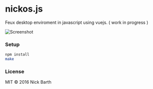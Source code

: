 # nickos.js

Feux desktop enviroment in javascript using vuejs. ( work in progress )

![Screenshot](https://cdn.rawgit.com/nickbarth/nickos.js/master/screenshot.png)

### Setup

```bash
npm install
make
```

### License

MIT &copy; 2016 Nick Barth
